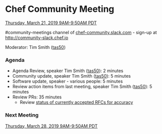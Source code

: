 # Chef Community Meeting

[Thursday, March 21, 2019 9AM-9:50AM PDT](http://everytimezone.com/#2019-03-21,240,cn3)

\#community-meetings channel of [chef-community.slack.com](http://chef-community.slack.com) - sign-up at <http://community-slack.chef.io>

Moderator: Tim Smith ([tas50](https://www.github.com/tas50/))

### Agenda
* Agenda Review, speaker Tim Smith ([tas50](https://www.github.com/tas50/)): 2 minutes
* Community update, speaker Tim Smith ([tas50](https://www.github.com/tas50/)): 5 minutes
* Software update, speaker - various people: 5 minutes
* Review action items from last meeting, speaker Tim Smith ([tas50](https://www.github.com/tas50/)): 5 minutes
* Review PRs:  35 minutes
  * Review [status of currently accepted RFCs for accuracy](https://chef.github.io/chef-rfc/)

### Next Meeting

[Thursday, March 28, 2019 9AM-9:50AM PDT](http://everytimezone.com/#2019-03-28,240,cn3)
